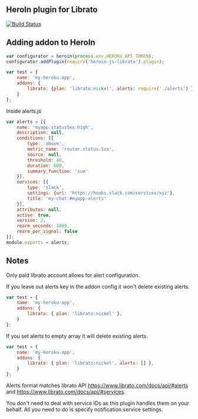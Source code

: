 HeroIn plugin for Librato
-------
[![Build Status](https://travis.schibsted.io/snt/heroin-js-librato.svg?token=rZVkndZyUmroq3r7Jeyx)](https://travis.schibsted.io/snt/heroin-js-librato)

Adding addon to HeroIn
------

```javascript
var configurator = heroin(process.env.HEROKU_API_TOKEN);
configurator.addPlugin(require('heroin-js-librato').plugin);
```
```javascript
var test = {
    name: 'my-heroku-app',
    addons: {
        librato: {plan: 'librato:nickel', alerts: require('./alerts') },
    }
};
```

Inside alerts.js
```javascript
var alerts = [{
    name: 'myapp.status5xx.high',
    description: null,
    conditions: [{
        type: 'above',
        metric_name: 'router.status.5xx',
        source: null,
        threshold: 40,
        duration: 600,
        summary_function: 'sum'
    }],
    services: [{
        type: 'slack',
        settings: {url: 'https://hooks.slack.com/services/xyz'},
        title: 'my-chat:#myapp-alerts'
    }],
    attributes: null,
    active: true,
    version: 2,
    rearm_seconds: 1800,
    rearm_per_signal: false
}];
module.exports = alerts;
```

Notes
------
Only paid librato account allows for alert configuration.

If you leave out alerts key in the addon config it won't delete existing alerts.
```javascript
var test = {
    name: 'my-heroku-app',
    addons: {
        librato: { plan: 'librato:nickel' },
    }
};
```

If you set alerts to empty array it will delete existing alerts.
```javascript
var test = {
    name: 'my-heroku-app',
    addons: {
        librato: { plan: 'librato:nickel', alerts: [] },
    }
};
```

Alerts format matches librato API https://www.librato.com/docs/api/#alerts and https://www.librato.com/docs/api/#services.

You don't need to deal with service IDs as this plugin handles them on your behalf. All you need to do is specify notification service settings.